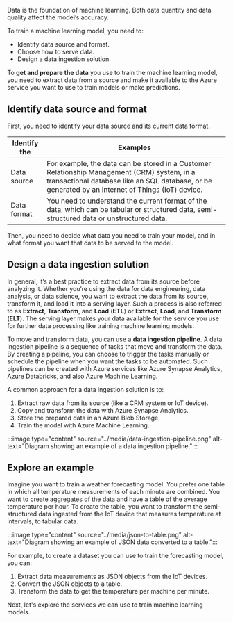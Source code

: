 Data is the foundation of machine learning. Both data quantity and data quality affect the model’s accuracy.

To train a machine learning model, you need to:

- Identify data source and format.
- Choose how to serve data.
- Design a data ingestion solution.

To **get and prepare the data** you use to train the machine learning model, you need to extract data from a source and make it available to the Azure service you want to use to train models or make predictions.

## Identify data source and format

First, you need to identify your data source and its current data format.

| Identify the | Examples|
|---|---|
| Data source | For example, the data can be stored in a Customer Relationship Management (CRM) system, in a transactional database like an SQL database, or be generated by an Internet of Things (IoT) device. |
| Data format | You need to understand the current format of the data, which can be tabular or structured data, semi-structured data or unstructured data. |

Then, you need to decide what data you need to train your model, and in what format you want that data to be served to the model.

## Design a data ingestion solution

In general, it’s a best practice to extract data from its source before analyzing it. Whether you’re using the data for data engineering, data analysis, or data science, you want to extract the data from its source, transform it, and load it into a serving layer. Such a process is also referred to as **Extract**, **Transform**, and **Load** (**ETL**) or **Extract**, **Load**, and **Transform** (**ELT**). The serving layer makes your data available for the service you use for further data processing like training machine learning models.

To move and transform data, you can use a **data ingestion pipeline**. A data ingestion pipeline is a sequence of tasks that move and transform the data. By creating a pipeline, you can choose to trigger the tasks manually or schedule the pipeline when you want the tasks to be automated. Such pipelines can be created with Azure services like Azure Synapse Analytics, Azure Databricks, and also Azure Machine Learning.

A common approach for a data ingestion solution is to:

1. Extract raw data from its source (like a CRM system or IoT device).
1. Copy and transform the data with Azure Synapse Analytics.
1. Store the prepared data in an Azure Blob Storage.
1. Train the model with Azure Machine Learning.

:::image type="content" source="../media/data-ingestion-pipeline.png" alt-text="Diagram showing an example of a data ingestion pipeline.":::

## Explore an example

Imagine you want to train a weather forecasting model. You prefer one table in which all temperature measurements of each minute are combined. You want to create aggregates of the data and have a table of the average temperature per hour. To create the table, you want to transform the semi-structured data ingested from the IoT device that measures temperature at intervals, to tabular data.

:::image type="content" source="../media/json-to-table.png" alt-text="Diagram showing an example of JSON data converted to a table.":::

For example, to create a dataset you can use to train the forecasting model, you can:

1. Extract data measurements as JSON objects from the IoT devices.
1. Convert the JSON objects to a table.
1. Transform the data to get the temperature per machine per minute.

Next, let's explore the services we can use to train machine learning models.